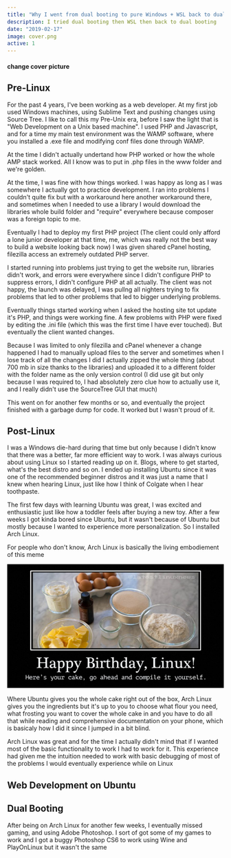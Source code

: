 ```yaml
---
title: "Why I went from dual booting to pure Windows + WSL back to dual booting"
description: I tried dual booting then WSL then back to dual booting
date: "2019-02-17"
image: cover.png
active: 1
---
```


#### change cover picture

## Pre-Linux

For the past 4 years, I've been working as a web developer. At my first job used Windows machines, using Sublime Text and pushing changes using Source Tree. I like to call this my Pre-Unix era, before I saw the light that is "Web Development on a Unix based machine". I used PHP and Javascript, and for a time my main test environment was the WAMP software, where you installed a .exe file and modifying conf files done through WAMP. 

At the time I didn't actually undertand how PHP worked or how the whole AMP stack worked. All I know was to put in .php files in the www folder and we're golden.

At the time, I was fine with how things worked. I was happy as long as I was somewhere I actually got to practice development. I ran into problems I couldn't quite fix but with a workaround here another workaround there, and sometimes when I needed to use a library I would download the libraries whole build folder and "require" everywhere because composer was a foreign topic to me.

Eventually I had to deploy my first PHP project (The client could only afford a lone junior developer at that time, me, which was really not the best way to build a website looking back now) I was given shared cPanel hosting, filezilla access an extremely outdated PHP server. 

I started running into problems just trying to get the website run, libraries didn't work, and errors were everywhere since I didn't configure PHP to suppress errors, I didn't configure PHP at all actually. The client was not happy, the launch was delayed, I was pullng all nighters trying to fix problems that led to other problems that led to bigger underlying problems.

Eventually things started working when I asked the hosting site tot update it's PHP, and things were working fine. A few problems with PHP were fixed by editing the .ini file (which this was the first time I have ever touched). But eventually the client wanted changes.

Because I was limited to only filezilla and cPanel whenever a change happened I had to manually upload files to the server and sometimes when I lose track of all the changes I did I actually zipped the whole thing (about 700 mb in size thanks to the libraries) and uploaded it to a different folder with the folder name as the only version control (I did use git but only because I was required to, I had absolutely zero clue how to actually use it, and I really didn't use the SourceTree GUI that much)

This went on for another few months or so, and eventually the project finished with a garbage dump for code. It worked but I wasn't proud of it.

## Post-Linux

I was a Windows die-hard during that time but only because I didn't know that there was a better, far more efficient way to work. I was always curious about using Linux so I started reading up on it. Blogs, where to get started, what's the best distro and so on. I ended up installing Ubuntu since it was one of the recommended beginner distros and it was just a name that I knew when hearing Linux, just like how I think of Colgate when I hear toothpaste.

The first few days with learning Ubuntu was great, I was excited and enthusiastic just like how a toddler feels after buying a new toy. After a few weeks I got kinda bored since Ubuntu, but it wasn't because of Ubuntu but mostly because I wanted to experience more personalization. So I installed Arch Linux.

For people who don't know, Arch Linux is basically the living embodiement of this meme

![Arch Linux in picture form](bday.jpg "Arch Linux in picture form")

Where Ubuntu gives you the whole cake right out of the box, Arch Linux gives you the ingredients but it's up to you to choose what flour you need, what frosting you want to cover the whole cake in and you have to do all that while reading and comprehensive documentation on your phone, which is basicaly how I did it since I jumped in a bit blind.

Arch Linux was great and for the time I actually didn't mind that if I wanted most of the basic functionality to work I had to work for it. This experience had given me the intuition needed to work with basic debugging of most of the problems I would eventually experience while on Linux

## Web Development on Ubuntu

## Dual Booting

After being on Arch Linux for another few weeks, I eventually missed gaming, and using Adobe Photoshop. I sort of got some of my games to work and I got a buggy Photoshop CS6 to work using Wine and PlayOnLinux but it wasn't the same